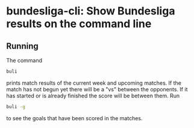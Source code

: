 # bundesliga-cli: Show Bundesliga results on the command line

## Running

The command

```sh
buli
```

prints match results of the current week and upcoming matches.
If the match has not begun yet there will be a "vs" between the opponents.
If it has started or is already finished the score will be between them.
Run

```sh
buli -g
```

to see the goals that have been scored in the matches.
